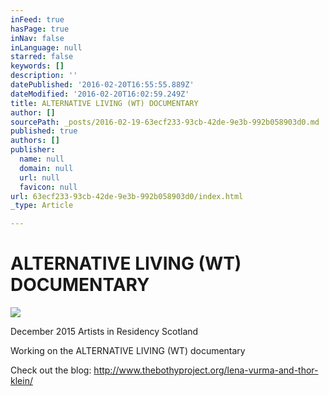```yaml
---
inFeed: true
hasPage: true
inNav: false
inLanguage: null
starred: false
keywords: []
description: ''
datePublished: '2016-02-20T16:55:55.889Z'
dateModified: '2016-02-20T16:02:59.249Z'
title: ALTERNATIVE LIVING (WT) DOCUMENTARY
author: []
sourcePath: _posts/2016-02-19-63ecf233-93cb-42de-9e3b-992b058903d0.md
published: true
authors: []
publisher:
  name: null
  domain: null
  url: null
  favicon: null
url: 63ecf233-93cb-42de-9e3b-992b058903d0/index.html
_type: Article

---
```

# ALTERNATIVE LIVING (WT) DOCUMENTARY
![](https://the-grid-user-content.s3-us-west-2.amazonaws.com/b0edd334-668a-4136-9899-c40a6e88beb5.jpg)

December 2015 Artists in Residency Scotland

Working on the ALTERNATIVE LIVING (WT) documentary

Check out the blog: http://www.thebothyproject.org/lena-vurma-and-thor-klein/